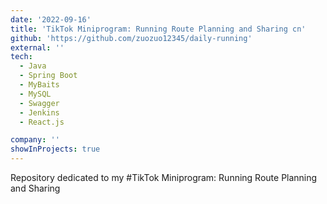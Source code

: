 ```yaml
---
date: '2022-09-16'
title: 'TikTok Miniprogram: Running Route Planning and Sharing cn'
github: 'https://github.com/zuozuo12345/daily-running'
external: ''
tech:
  - Java
  - Spring Boot
  - MyBaits
  - MySQL
  - Swagger
  - Jenkins
  - React.js

company: ''
showInProjects: true
---
```

Repository dedicated to my #TikTok Miniprogram: Running Route Planning and Sharing
